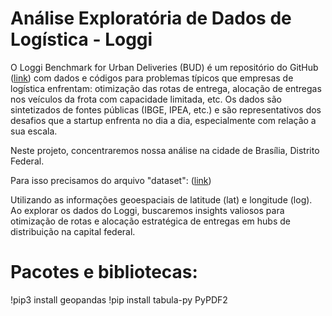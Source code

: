 # Análise Exploratória de Dados de Logística - Loggi

O Loggi Benchmark for Urban Deliveries (BUD) é um repositório do GitHub ([link](https://github.com/loggi/loggibud)) com dados e códigos para problemas típicos que empresas de logística enfrentam: otimização das rotas de entrega, alocação de entregas nos veículos da frota com capacidade limitada, etc. Os dados são sintetizados de fontes públicas (IBGE, IPEA, etc.) e são representativos dos desafios que a startup enfrenta no dia a dia, especialmente com relação a sua escala.

Neste projeto, concentraremos nossa análise na cidade de Brasília, Distrito Federal.

Para isso precisamos do arquivo "dataset": ([link](https://drive.google.com/file/d/1h0XtH4Utv6WdE1m6MYryHCBp8y3qwgbG/view?usp=sharing))

Utilizando as informações geoespaciais de latitude (lat) e longitude (log). Ao explorar os dados do Loggi, buscaremos insights valiosos para otimização de rotas e alocação estratégica de entregas em hubs de distribuição na capital federal.

# Pacotes e bibliotecas:

!pip3 install geopandas
!pip install tabula-py PyPDF2
